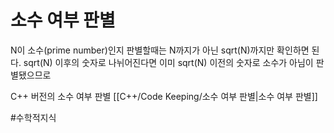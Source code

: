 # 소수 여부 판별

N이 소수(prime number)인지 판별할때는 N까지가 아닌 sqrt(N)까지만 확인하면 된다.
sqrt(N) 이후의 숫자로 나뉘어진다면 이미 sqrt(N) 이전의 숫자로 소수가 아님이 판별됐으므로

C++ 버전의 소수 여부 판별 [[C++/Code Keeping/소수 여부 판별|소수 여부 판별]]

#수학적지식